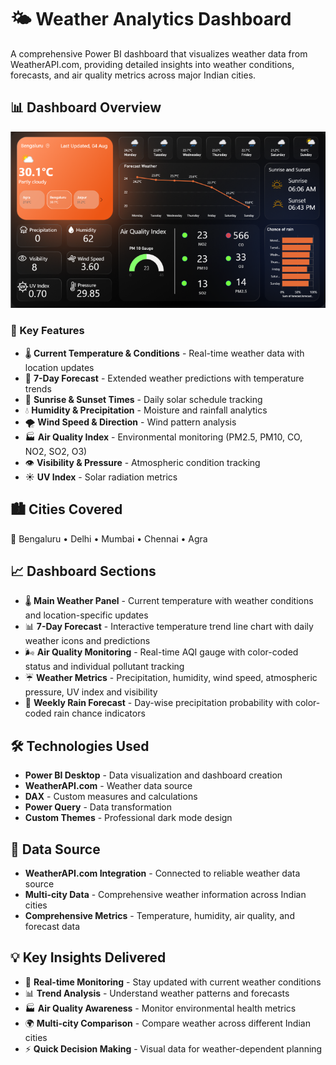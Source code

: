 # 🌤️ Weather Analytics Dashboard

A comprehensive Power BI dashboard that visualizes weather data from WeatherAPI.com, providing detailed insights into weather conditions, forecasts, and air quality metrics across major Indian cities.

## 📊 Dashboard Overview

![Weather Dashboard](screenshot.png)

### 🎯 Key Features

- 🌡️ **Current Temperature & Conditions** - Real-time weather data with location updates
- 📅 **7-Day Forecast** - Extended weather predictions with temperature trends
- 🌅 **Sunrise & Sunset Times** - Daily solar schedule tracking
- 💧 **Humidity & Precipitation** - Moisture and rainfall analytics
- 🌪️ **Wind Speed & Direction** - Wind pattern analysis
- 🏭 **Air Quality Index** - Environmental monitoring (PM2.5, PM10, CO, NO2, SO2, O3)
- 👁️ **Visibility & Pressure** - Atmospheric condition tracking
- ☀️ **UV Index** - Solar radiation metrics

## 🏙️ Cities Covered

📍 Bengaluru • Delhi • Mumbai • Chennai • Agra

## 📈 Dashboard Sections

- 🌡️ **Main Weather Panel** - Current temperature with weather conditions and location-specific updates
- 📊 **7-Day Forecast** - Interactive temperature trend line chart with daily weather icons and predictions
- 🌬️ **Air Quality Monitoring** - Real-time AQI gauge with color-coded status and individual pollutant tracking
- ☔ **Weather Metrics** - Precipitation, humidity, wind speed, atmospheric pressure, UV index and visibility
- 📅 **Weekly Rain Forecast** - Day-wise precipitation probability with color-coded rain chance indicators

## 🛠️ Technologies Used

- **Power BI Desktop** - Data visualization and dashboard creation
- **WeatherAPI.com** - Weather data source
- **DAX** - Custom measures and calculations
- **Power Query** - Data transformation
- **Custom Themes** - Professional dark mode design

## 🔄 Data Source

- **WeatherAPI.com Integration** - Connected to reliable weather data source
- **Multi-city Data** - Comprehensive weather information across Indian cities
- **Comprehensive Metrics** - Temperature, humidity, air quality, and forecast data

## 💡 Key Insights Delivered

- 🎯 **Real-time Monitoring** - Stay updated with current weather conditions
- 📊 **Trend Analysis** - Understand weather patterns and forecasts
- 🏭 **Air Quality Awareness** - Monitor environmental health metrics
- 🌍 **Multi-city Comparison** - Compare weather across different Indian cities
- ⚡ **Quick Decision Making** - Visual data for weather-dependent planning
